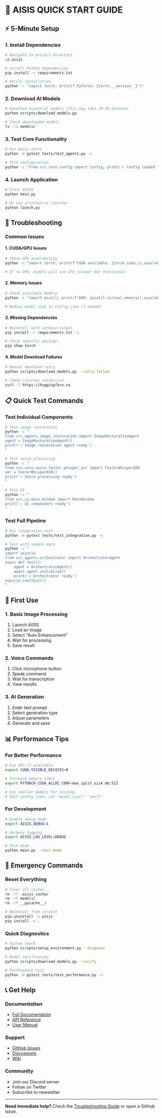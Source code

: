 # 🚀 AISIS QUICK START GUIDE

## ⚡ **5-Minute Setup**

### **1. Install Dependencies**
```bash
# Navigate to project directory
cd aisis

# Install Python dependencies
pip install -r requirements.txt

# Verify installation
python -c "import torch; print(f'PyTorch: {torch.__version__}')"
```

### **2. Download AI Models**
```bash
# Download essential models (this may take 10-30 minutes)
python scripts/download_models.py

# Check downloaded models
ls -la models/
```

### **3. Test Core Functionality**
```bash
# Run basic tests
python -m pytest tests/test_agents.py -v

# Test configuration
python -c "from src.core.config import config; print('✓ Config loaded')"
```

### **4. Launch Application**
```bash
# Start AISIS
python main.py

# Or use alternative launcher
python launch.py
```

## 🔧 **Troubleshooting**

### **Common Issues**

#### **1. CUDA/GPU Issues**
```bash
# Check GPU availability
python -c "import torch; print(f'CUDA available: {torch.cuda.is_available()}')"

# If no GPU, models will use CPU (slower but functional)
```

#### **2. Memory Issues**
```bash
# Check available memory
python -c "import psutil; print(f'RAM: {psutil.virtual_memory().available / 1e9:.1f} GB')"

# Reduce model size in config.json if needed
```

#### **3. Missing Dependencies**
```bash
# Reinstall with verbose output
pip install -r requirements.txt -v

# Check specific package
pip show torch
```

#### **4. Model Download Failures**
```bash
# Manual download retry
python scripts/download_models.py --retry-failed

# Check internet connection
curl -I https://huggingface.co
```

## 📋 **Quick Test Commands**

### **Test Individual Components**
```bash
# Test image restoration
python -c "
from src.agents.image_restoration import ImageRestorationAgent
agent = ImageRestorationAgent()
print('✓ Image restoration agent ready')
"

# Test voice processing
python -c "
from src.core.voice.faster_whisper_asr import FasterWhisperASR
asr = FasterWhisperASR()
print('✓ Voice processing ready')
"

# Test UI
python -c "
from src.ui.main_window import MainWindow
print('✓ UI components ready')
"
```

### **Test Full Pipeline**
```bash
# Run integration test
python -m pytest tests/test_integration.py -v

# Test with sample data
python -c "
import asyncio
from src.agents.orchestrator import OrchestratorAgent
async def test():
    agent = OrchestratorAgent()
    await agent.initialize()
    print('✓ Orchestrator ready')
asyncio.run(test())
"
```

## 🎯 **First Use**

### **1. Basic Image Processing**
1. Launch AISIS
2. Load an image
3. Select "Auto Enhancement"
4. Wait for processing
5. Save result

### **2. Voice Commands**
1. Click microphone button
2. Speak command
3. Wait for transcription
4. View results

### **3. AI Generation**
1. Enter text prompt
2. Select generation type
3. Adjust parameters
4. Generate and save

## 📊 **Performance Tips**

### **For Better Performance**
```bash
# Use GPU if available
export CUDA_VISIBLE_DEVICES=0

# Increase memory limit
export PYTORCH_CUDA_ALLOC_CONF=max_split_size_mb:512

# Use smaller models for testing
# Edit config.json: set "model_size": "small"
```

### **For Development**
```bash
# Enable debug mode
export AISIS_DEBUG=1

# Verbose logging
export AISIS_LOG_LEVEL=DEBUG

# Test mode
python main.py --test-mode
```

## 🚨 **Emergency Commands**

### **Reset Everything**
```bash
# Clear all caches
rm -rf .aisis_cache/
rm -rf models/
rm -rf __pycache__/

# Reinstall from scratch
pip uninstall -y aisis
pip install -e .
```

### **Quick Diagnostics**
```bash
# System check
python scripts/setup_environment.py --diagnose

# Model verification
python scripts/download_models.py --verify

# Performance test
python -m pytest tests/test_performance.py -v
```

## 📞 **Get Help**

### **Documentation**
- [Full Documentation](README_ENHANCED.md)
- [API Reference](docs/API_REFERENCE.md)
- [User Manual](docs/USER_MANUAL.md)

### **Support**
- [GitHub Issues](https://github.com/your-repo/aisis/issues)
- [Discussions](https://github.com/your-repo/aisis/discussions)
- [Wiki](https://github.com/your-repo/aisis/wiki)

### **Community**
- Join our Discord server
- Follow on Twitter
- Subscribe to newsletter

---

**Need immediate help?** Check the [Troubleshooting Guide](TROUBLESHOOTING.md) or open a GitHub issue. 